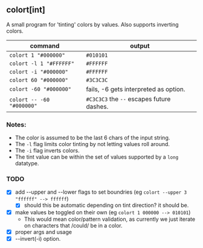 ## colort[int]

A small program for 'tinting' colors by values. Also supports inverting colors.

command                   | output
--------------------------|-------
`colort 1 "#000000"`      | `#010101`
`colort -l 1 "#FFFFFF"`   | `#FFFFFF`
`colort -i "#000000"`     | `#FFFFFF`
`colort 60 "#000000"`     | `#3C3C3C`
`colort -60 "#000000"`    |  fails, -6 gets interpreted as option.
`colort -- -60 "#000000"` |  `#C3C3C3` the `--` escapes future dashes.


### Notes:
- The color is assumed to be the last 6 chars of the input string.
- The `-l` flag limits color tinting by not letting values roll around.
- The `-i` flag inverts colors.
- The tint value can be within the set of values supported by a `long` datatype.


### TODO

- [x] add --upper and --lower flags to set boundries (eg `colort --upper 3 "ffffff" --> ffffff`)
	- [x] should this be automatic depending on tint direction? it should be.
- [x] make values be toggled on their own (eg `colort 1 000000 --> 010101`)
	- This would mean color/pattern validation, as currently we just iterate on characters that /could/ be in a color.
- [x] proper args and usage
- [x] --invert(-i) option.
